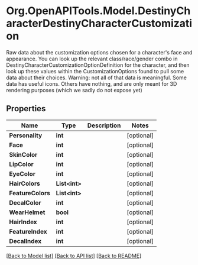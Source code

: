 # Org.OpenAPITools.Model.DestinyCharacterDestinyCharacterCustomization
Raw data about the customization options chosen for a character's face and appearance.  You can look up the relevant class/race/gender combo in DestinyCharacterCustomizationOptionDefinition for the character, and then look up these values within the CustomizationOptions found to pull some data about their choices. Warning: not all of that data is meaningful. Some data has useful icons. Others have nothing, and are only meant for 3D rendering purposes (which we sadly do not expose yet)

## Properties

Name | Type | Description | Notes
------------ | ------------- | ------------- | -------------
**Personality** | **int** |  | [optional] 
**Face** | **int** |  | [optional] 
**SkinColor** | **int** |  | [optional] 
**LipColor** | **int** |  | [optional] 
**EyeColor** | **int** |  | [optional] 
**HairColors** | **List&lt;int&gt;** |  | [optional] 
**FeatureColors** | **List&lt;int&gt;** |  | [optional] 
**DecalColor** | **int** |  | [optional] 
**WearHelmet** | **bool** |  | [optional] 
**HairIndex** | **int** |  | [optional] 
**FeatureIndex** | **int** |  | [optional] 
**DecalIndex** | **int** |  | [optional] 

[[Back to Model list]](../README.md#documentation-for-models) [[Back to API list]](../README.md#documentation-for-api-endpoints) [[Back to README]](../README.md)

